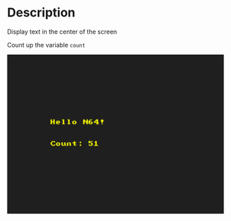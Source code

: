 # Description

Display text in the center of the screen

Count up the variable `count`

![](image.png)

